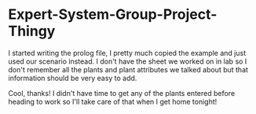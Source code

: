 # Expert-System-Group-Project-Thingy

I started writing the prolog file, I pretty much copied the example and just used our scenario instead. I don't have the sheet we worked on in lab so I don't remember all the plants and plant attributes we talked about but that information should be very easy to add.

Cool, thanks!  I didn't have time to get any of the plants entered before heading to work so I'll take care of that when I get home tonight!
